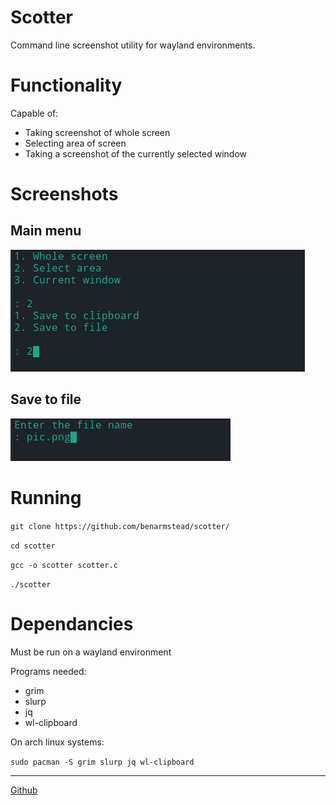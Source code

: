 # Scotter

Command line screenshot utility for wayland environments.

# Functionality

Capable of:

 - Taking screenshot of whole screen
 - Selecting area of screen
 - Taking a screenshot of the currently selected window

# Screenshots

## Main menu
![](https://raw.githubusercontent.com/benarmstead/scotter/main/README_images/demo1.png)

## Save to file
![](https://raw.githubusercontent.com/benarmstead/scotter/main/README_images/demo2.png)

# Running
`git clone https://github.com/benarmstead/scotter/`

`cd scotter`

`gcc -o scotter scotter.c`

`./scotter`

# Dependancies

Must be run on a wayland environment

Programs needed:

  - grim
  - slurp
  - jq
  - wl-clipboard
     
On arch linux systems: 

`sudo pacman -S grim slurp jq wl-clipboard`


---
[Github](https://github.com/benarmstead/scotter)

